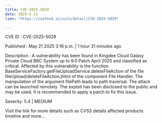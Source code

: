 ```yaml
---
title: CVE-2025-5029
date: 2025-5-21
lien: "https://cvefeed.io/vuln/detail/CVE-2025-5029"

---
```


CVE ID : CVE-2025-5029

Published :  May 21
2025
3:16 p.m. | 1 hour
31 minutes ago

Description : A vulnerability has been found in Kingdee Cloud Galaxy Private Cloud BBC System up to 9.0 Patch April 2025 and classified as critical. Affected by this vulnerability is the function BaseServiceFactory.getFileUploadService.deleteFileAction of the file fileUpload/deleteFileAction.jhtml of the component File Handler. The manipulation of the argument filePath leads to path traversal. The attack can be launched remotely. The exploit has been disclosed to the public and may be used. It is recommended to apply a patch to fix this issue.

Severity: 5.4 | MEDIUM

Visit the link for more details
such as CVSS details
affected products
timeline
and more...
